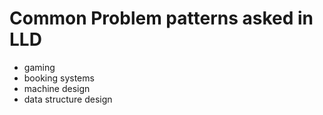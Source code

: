 # Common Problem patterns asked in LLD

- gaming
- booking systems
- machine design
- data structure design
